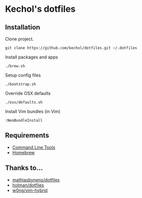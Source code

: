 # Kechol's dotfiles


## Installation

Clone project.

```
git clone https://github.com/kechol/dotfiles.git ~/.dotfiles
```

Install packages and apps

```
./brew.sh
```

Setup config files

```
./bootstrap.sh
```

Override OSX defaults

```
./osx/defaults.sh
```

Install Vim bundles (in Vim)

```
:NeoBundleInstall
```


## Requirements

- [Command Line Tools](https://developer.apple.com/downloads/index.action)
- [Homebrew](http://brew.sh/)


## Thanks to...

- [mathiasbynens/dotfiles](https://github.com/mathiasbynens/dotfiles)
- [holman/dotfiles](https://github.com/holman/dotfiles)
- [w0ng/vim-hybrid](https://github.com/w0ng/vim-hybrid)
